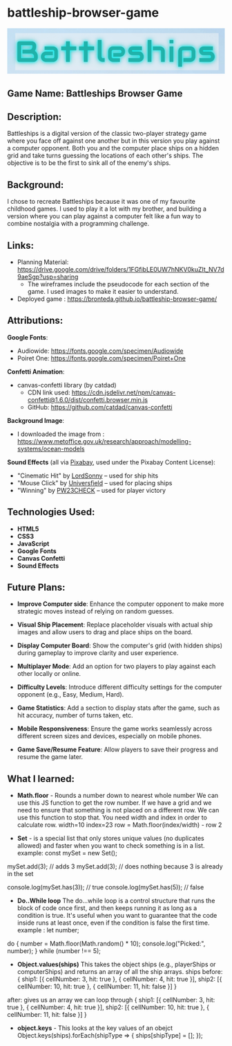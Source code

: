 # battleship-browser-game
![alt text](Images/Logo.png)

## Game Name: Battleships Browser Game

## Description:
Battleships is a digital version of the classic two-player strategy game where you face off against one another but in this version you play against a computer opponent. Both you and the computer place ships on a hidden grid and take turns guessing the locations of each other's ships. The objective is to be the first to sink all of the enemy's ships.

## Background:
I chose to recreate Battleships because it was one of my favourite childhood games. I used to play it a lot with my brother, and building a version where you can play against a computer felt like a fun way to combine nostalgia with a programming challenge.

## Links:
- Planning Material: https://drive.google.com/drive/folders/1FGfibLE0UW7hNKV0kuZIt_NV7d9aeSgp?usp=sharing
  - The wireframes include the pseudocode for each section of the game. I used images to make it easier to understand. 
- Deployed game : https://bronteda.github.io/battleship-browser-game/

## Attributions:

**Google Fonts**:
- Audiowide: https://fonts.google.com/specimen/Audiowide
- Poiret One: https://fonts.google.com/specimen/Poiret+One

**Confetti Animation**:
- canvas-confetti library (by catdad)
  - CDN link used: https://cdn.jsdelivr.net/npm/canvas-confetti@1.6.0/dist/confetti.browser.min.js
  - GitHub: https://github.com/catdad/canvas-confetti

**Background Image**:
- I downloaded the image from : https://www.metoffice.gov.uk/research/approach/modelling-systems/ocean-models

**Sound Effects** (all via [Pixabay](https://pixabay.com/sound-effects/), used under the Pixabay Content License):  
  - "Cinematic Hit" by [LordSonny](https://pixabay.com/sound-effects/cinematic-hit-145738/) – used for ship hits  
  - "Mouse Click" by [Universfield](https://pixabay.com/sound-effects/mouse-click-117076/) – used for placing ships  
  - "Winning" by [PW23CHECK](https://pixabay.com/sound-effects/winning-145739/) – used for player victory

## Technologies Used:
- **HTML5**
- **CSS3**
- **JavaScript**
- **Google Fonts**
- **Canvas Confetti**
- **Sound Effects**

## Future Plans:
- **Improve Computer side**: Enhance the computer opponent to make more strategic moves instead of relying on random guesses.

- **Visual Ship Placement**: Replace placeholder visuals with actual ship images and allow users to drag and place ships on the board.

- **Display Computer Board**: Show the computer's grid (with hidden ships) during gameplay to improve clarity and user experience.

- **Multiplayer Mode**: Add an option for two players to play against each other locally or online.

- **Difficulty Levels**: Introduce different difficulty settings for the computer opponent (e.g., Easy, Medium, Hard).

- **Game Statistics**: Add a section to display stats after the game, such as hit accuracy, number of turns taken, etc.

- **Mobile Responsiveness**: Ensure the game works seamlessly across different screen sizes and devices, especially on mobile phones.

- **Game Save/Resume Feature**: Allow players to save their progress and resume the game later.


## What I learned:
- **Math.floor** - Rounds a number down to nearest whole number
We can use this JS function to get the row number. If we have a grid and we need to ensure that something is not placed on a different row. We can use this function to stop that. 
You need width and index in order to calculate row.
width=10
index=23
row = Math.floor(index/width) - row 2

- **Set** - is a special list that only stores unique values (no duplicates allowed) and faster when you want to check something is in a list. 
example:
const mySet = new Set();

mySet.add(3); // adds 3
mySet.add(3); // does nothing because 3 is already in the set

console.log(mySet.has(3)); // true
console.log(mySet.has(5)); // false

- **Do..While loop**
The do...while loop is a control structure that runs the block of code once first, and then keeps running it as long as a condition is true. It's useful when you want to guarantee that the code inside runs at least once, even if the condition is false the first time.
example :
let number;

do {
  number = Math.floor(Math.random() * 10);
  console.log("Picked:", number);
} while (number !== 5);

- **Object.values(ships)**
This takes the object ships (e.g., playerShips or computerShips) and returns an array of all the ship arrays.
ships 
before:
{
  ship1: [{ cellNumber: 3, hit: true }, { cellNumber: 4, hit: true }],
  ship2: [{ cellNumber: 10, hit: true }, { cellNumber: 11, hit: false }]
}

after: gives us an array we can loop through 
{
  ship1: [{ cellNumber: 3, hit: true }, { cellNumber: 4, hit: true }],
  ship2: [{ cellNumber: 10, hit: true }, { cellNumber: 11, hit: false }]
}

- **object.keys** - This looks at the key values of an obejct 
Object.keys(ships).forEach(shipType => {
        ships[shipType] = [];
    });
